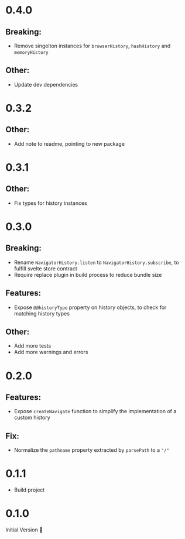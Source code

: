 # 0.4.0

## Breaking:

- Remove singelton instances for `browserHistory`, `hashHistory` and
  `memoryHistory`

## Other:

- Update dev dependencies

# 0.3.2

## Other:

- Add note to readme, pointing to new package

# 0.3.1

## Other:

- Fix types for history instances

# 0.3.0

## Breaking:

- Rename `NavigatorHistory.listen` to `NavigatorHistory.subscribe`, to fulfill
  svelte store contract
- Require replace plugin in build process to reduce bundle size

## Features:

- Expose `@@historyType` property on history objects, to check for matching
  history types

## Other:

- Add more tests
- Add more warnings and errors

# 0.2.0

## Features:

- Expose `createNavigate` function to simplify the implementation of a custom
  history

## Fix:

- Normalize the `pathname` property extracted by `parsePath` to a `"/"`

# 0.1.1

- Build project

# 0.1.0

Initial Version 🎉
